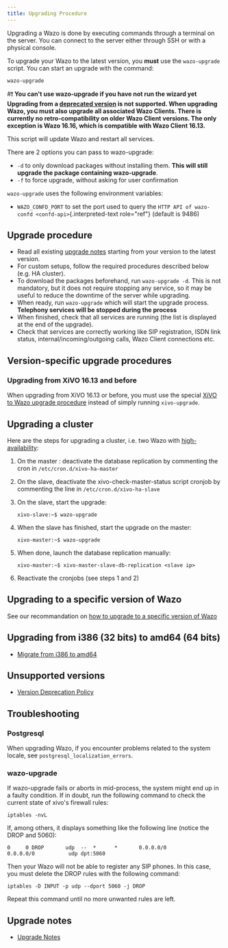 ```yaml
---
title: Upgrading Procedure
---
```


Upgrading a Wazo is done by executing commands through a terminal on the
server. You can connect to the server either through SSH or with a
physical console.

To upgrade your Wazo to the latest version, you **must** use the
`wazo-upgrade` script. You can start an upgrade with the command:

```
wazo-upgrade
```

#:exclamation: **You can't use wazo-upgrade if you have not run the wizard yet
Upgrading from a [deprecated version](/uc-doc/upgrade/version_deprecation_policy)
is not supported. When upgrading Wazo, you must also upgrade
all associated Wazo Clients. There is currently no
retro-compatibility on older Wazo Client versions. The only exception is
Wazo 16.16, which is compatible with Wazo Client 16.13.**

This script will update Wazo and restart all services.

There are 2 options you can pass to wazo-upgrade:

-   `-d` to only download packages without installing them. **This will
    still upgrade the package containing wazo-upgrade**.
-   `-f` to force upgrade, without asking for user confirmation

`wazo-upgrade` uses the following environment variables:

-   `WAZO_CONFD_PORT` to set the port used to query the
    `HTTP API of wazo-confd <confd-api>`{.interpreted-text role="ref"}
    (default is 9486)

## Upgrade procedure

-   Read all existing [upgrade notes](/uc-doc/upgrade/upgrade_notes)
    starting from your version to the latest version.
-   For custom setups, follow the required procedures described below
    (e.g. HA cluster).
-   To download the packages beforehand, run `wazo-upgrade -d`. This is
    not mandatory, but it does not require stopping any service, so it
    may be useful to reduce the downtime of the server while upgrading.
-   When ready, run `wazo-upgrade` which will start the upgrade process.
    **Telephony services will be stopped during the process**
-   When finished, check that all services are running (the list is
    displayed at the end of the upgrade).
-   Check that services are correctly working like SIP registration,
    ISDN link status, internal/incoming/outgoing calls, Wazo Client
    connections etc.

## Version-specific upgrade procedures

### Upgrading from XiVO 16.13 and before

When upgrading from XiVO 16.13 or before, you must use the special
[XiVO to Wazo upgrade procedure](/uc-doc/upgrade/16-16/xivo_to_wazo#upgrading-to-wazo) instead of
simply running `xivo-upgrade`.

## Upgrading a cluster

Here are the steps for upgrading a cluster, i.e. two Wazo with
[high-availability](/uc-doc/high_availability/):

1.  On the master : deactivate the database replication by commenting
    the cron in `/etc/cron.d/xivo-ha-master`
2.  On the slave, deactivate the xivo-check-master-status script cronjob
    by commenting the line in
    `/etc/cron.d/xivo-ha-slave`
3.  On the slave, start the upgrade:

        xivo-slave:~$ wazo-upgrade

4.  When the slave has finished, start the upgrade on the master:

        xivo-master:~$ wazo-upgrade

5.  When done, launch the database replication manually:

        xivo-master:~$ xivo-master-slave-db-replication <slave ip>

6.  Reactivate the cronjobs (see steps 1 and 2)

## Upgrading to a specific version of Wazo

See our recommandation on [how to upgrade to a specific version of Wazo](/uc-doc/upgrade/upgrade_specific_version/introduction)

## Upgrading from i386 (32 bits) to amd64 (64 bits)

- [Migrate from i386 to amd64](/uc-doc/upgrade/migrate_i386_to_amd64)

## Unsupported versions

- [Version Deprecation Policy](/uc-doc/upgrade/version_deprecation_policy)

## Troubleshooting

### Postgresql

When upgrading Wazo, if you encounter problems related to the system
locale, see `postgresql_localization_errors`.

### wazo-upgrade

If wazo-upgrade fails or aborts in mid-process, the system might end up
in a faulty condition. If in doubt, run the following command to check
the current state of xivo's firewall rules:

```
iptables -nvL
```

If, among others, it displays something like the following line (notice
the DROP and 5060):

```
0     0 DROP       udp  --  *      *       0.0.0.0/0            0.0.0.0/0           udp dpt:5060
```

Then your Wazo will not be able to register any SIP phones. In this
case, you must delete the DROP rules with the following command:

    iptables -D INPUT -p udp --dport 5060 -j DROP

Repeat this command until no more unwanted rules are left.

## Upgrade notes

- [Upgrade Notes](/uc-doc/upgrade/upgrade_notes)
